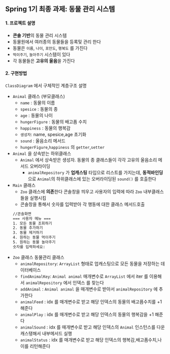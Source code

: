 ## Spring 1기 최종 과제: 동물 관리 시스템
#### 1. 프로젝트 설명
* **콘솔 기반**의 동물 관리 시스템
* 동물원에서 여러종의 동물들을 등록및 관리 한다
* 동물은 `이름`, `나이`, `포만도`, `행복도` 를 가진다 
* `먹이주기`, `놀아주기` 시스템이 있다
* 각 동물들은 **고유의 울음**을 가진다

#### 2. 구현방법

`ClassDiagram` 에서 구체적인 계층구조 설명
* `Animal` 클래스 (부모클래스)
  * `name` : 동물의 이름
  * `spesice` : 동물의 종
  * `age` : 동물의 나이
  * `hungerFigure` : 동물의 배고픔 수치
  * `happiness` : 동물의 행복감
  * `생성자`: name, spesice,age 초기화
  * `sound` : 울음소리 메서드 
  * `hungerFigure`,`happiness` 의 `getter`,`setter`
* `Animal` 을 상속받는 하위클래스
  *  `Animal` 에서 상속받은 생성자. 동물의 종 클래스들이 각각 고유의 울음소리 메서드 오버라이딩
     * `animalRepository` 가 **업캐스팅** 타입으로  리스트를 가지는데, **동적바인딩**으로 `Animal`의 하위클래스에 있는 오버라이딩된 `sound()` 를 호출한다 
* `Main` 클래스
  *  `Zoo` 클래스에 **의존**한다 콘솔창을 띄우고 사용자의 입력에 따라 `Zoo` 내부클래스들을 실행시킴
    * 콘솔창을 통해서 숫자를 입력받아 각 행동에 대한 클래스 메서드호출
  ```txt
  //콘솔화면
  === 사용자 메뉴 ===
  1. 모든 동물 조회하기 
  2. 동물 추가하기
  3. 동물 제거하기
  4. 원하는 동물 먹이주기
  5. 원하는 동물 놀아주기
  숫자를 입력하세요: 
  ```
* `Zoo` 클래스 동물관리 클래스
  * `animalRepository`:  `ArrayList` 형태로 업캐스팅으로 모든 동물을 저장하는 데이터베이스
  * `findAnimalKey`: `Animal animal` 매개변수로 `ArrayList` 에서 iter 를 이용해서 `animalRepository` 에서 인덱스 를 찾는다
  * `addAnimal` : `Animal animal` 을 매개변수로 받아서 `animalRepository` 에 추가한다
  * `animalFeed` : idx 를 매개변수로 받고 해당 인덱스의 동물의 배고픔수치를 +1 해준다
  * `animalPlay` : idx 를 매개변수로 받고 해당 인덱스의 동물의 행복감을 +1 해준다
  * `animalSound` : idx 를 매개변수로 받고 해당 인덱스의 `Animal` 인스턴스를 다운캐스탱해서 내부메서드 실행
  * `animalStatus` : idx 를 매개변수로 받고 해당 인덱스의 행복감,배고픔수치,나이를 리턴해준다
